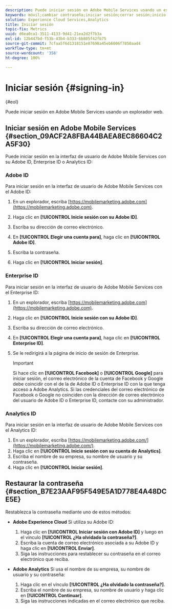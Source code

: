 ```yaml
---
description: Puede iniciar sesión en Adobe Mobile Services usando un explorador web.
keywords: móvil;cambiar contraseña;iniciar sesión;cerrar sesión;inicio de sesión;cierre de sesión
solution: Experience Cloud Services,Analytics
title: Iniciar sesión
topic-fix: Metrics
uuid: d6ea0ca1-3511-4133-9d41-21ea2d2f7b3a
exl-id: 12b447bd-f53b-43b4-b333-6b805f42fb75
source-git-commit: 7cfaa5f6d1318151e87698a45eb6006f7850aad4
workflow-type: tm+mt
source-wordcount: '358'
ht-degree: 100%

---
```


# Iniciar sesión {#signing-in}

{#eol}

Puede iniciar sesión en Adobe Mobile Services usando un explorador web.

## Iniciar sesión en Adobe Mobile Services {#section_09ACF2A8FBA44BAEA8EC86604C2A5F30}

Puede iniciar sesión en la interfaz de usuario de Adobe Mobile Services con su Adobe ID, Enterprise ID o Analytics ID:

### Adobe ID

Para iniciar sesión en la interfaz de usuario de Adobe Mobile Services con el Adobe ID:

1. En un explorador, escriba [https://mobilemarketing.adobe.com](https://mobilemarketing.adobe.com).
1. Haga clic en **[!UICONTROL Inicie sesión con su Adobe ID]**.
1. Escriba su dirección de correo electrónico.
1. En **[!UICONTROL Elegir una cuenta para]**, haga clic en **[!UICONTROL Adobe ID]**.

1. Escriba la contraseña.
1. Haga clic en **[!UICONTROL Iniciar sesión]**.


### Enterprise ID

Para iniciar sesión en la interfaz de usuario de Adobe Mobile Services con el Enterprise ID:

1. En un explorador, escriba [https://mobilemarketing.adobe.com](https://mobilemarketing.adobe.com).
1. Haga clic en **[!UICONTROL Inicie sesión con su Adobe ID]**.
1. Escriba su dirección de correo electrónico.
1. En **[!UICONTROL Elegir una cuenta para]**, haga clic en **[!UICONTROL Enterprise ID]**.

1. Se le redirigirá a la página de inicio de sesión de Enterprise.

   >[!IMPORTANT]
   >
   >Si hace clic en **[!UICONTROL Facebook]** o **[!UICONTROL Google]** para iniciar sesión, el correo electrónico de la cuenta de Facebook y Google debe coincidir con el de la de Adobe ID o Enterprise ID con la que tenga acceso a Adobe Analytics. Si las credenciales del correo electrónico de Facebook o Google no coinciden con la dirección de correo electrónico del usuario de Adobe ID o Enterprise ID, contacte con su administrador.

### Analytics ID

Para iniciar sesión en la interfaz de usuario de Adobe Mobile Services con el Analytics ID:

1. En un explorador, escriba [https://mobilemarketing.adobe.com/](https://mobilemarketing.adobe.com/).
1. Haga clic en **[!UICONTROL Inicie sesión con su cuenta de Analytics]**.
1. Escriba el nombre de su empresa, su nombre de usuario y su contraseña.
1. Haga clic en **[!UICONTROL Iniciar sesión]**.

## Restaurar la contraseña {#section_B7E23AAF95F549E5A1D778E4A48DCE5E}

Restablezca la contraseña mediante uno de estos métodos:

* **Adobe Experience Cloud** Si utiliza su Adobe ID:

   1. Haga clic en **[!UICONTROL Iniciar sesión con Adobe ID]** y luego en el vínculo **[!UICONTROL ¿Ha olvidado la contraseña?]**.
   1. Escriba la cuenta de correo electrónico asociada a su Adobe ID y haga clic en **[!UICONTROL Enviar]**.
   1. Siga las instrucciones para restablecer su contraseña en el correo electrónico que reciba.

* **Adobe Analytics** Si usa el nombre de su empresa, su nombre de usuario y su contraseña:

   1. Haga clic en el vínculo **[!UICONTROL ¿Ha olvidado la contraseña?]**.
   1. Escriba el nombre de su empresa, su nombre de usuario y haga clic en **[!UICONTROL Continuar]**.
   1. Siga las instrucciones indicadas en el correo electrónico que reciba.
